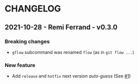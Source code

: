 # CHANGELOG

## 2021-10-28 - Remi Ferrand - v0.3.0

### Breaking changes

* `gflow` subcommand was renamed `flow` (as in `git flow ...`)

### New feature

* Add `release` and `hotfix` next version _auto-guess_ (See [#1](https://gitlab.in2p3.fr/cc-in2p3-puppet-master-tools/puppet-modulator/-/issues/1))
